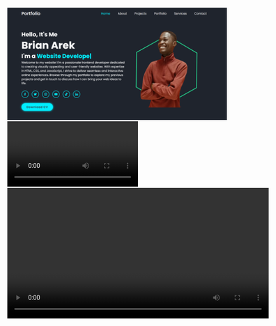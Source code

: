 ![readme-image](images/readme-image.png) <br>
![video-display](images/video-display.mp4)
<video width="600" controls>
  <source src="images/video-display.mp4" type="video/mp4">
  Your browser does not support the video tag.
</video>
